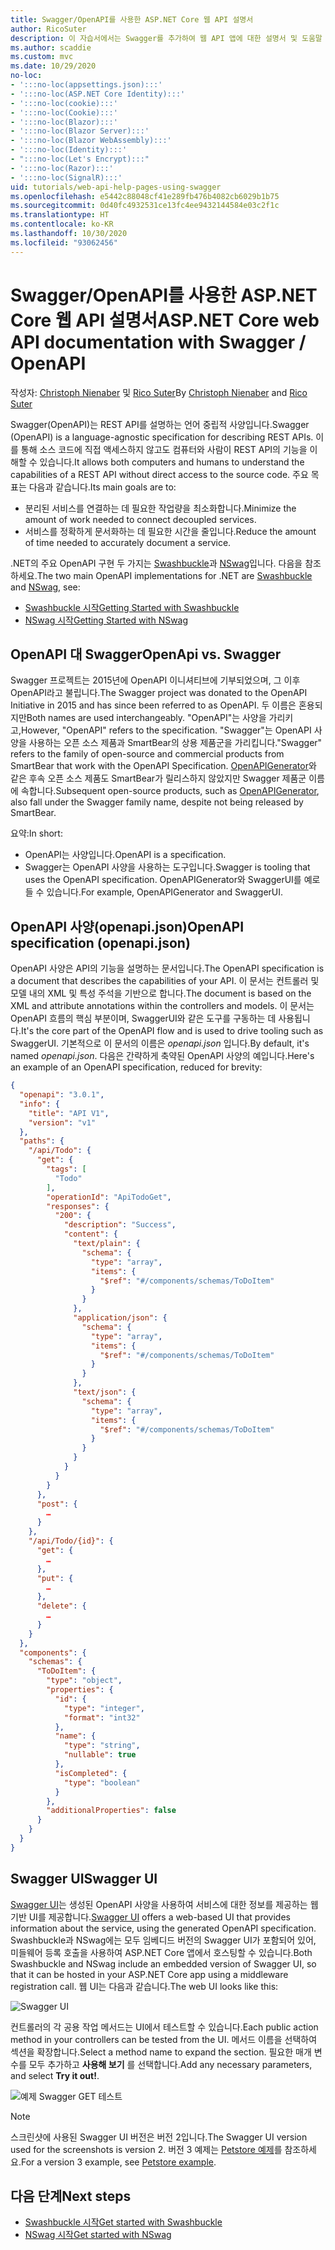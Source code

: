 ```yaml
---
title: Swagger/OpenAPI를 사용한 ASP.NET Core 웹 API 설명서
author: RicoSuter
description: 이 자습서에서는 Swagger를 추가하여 웹 API 앱에 대한 설명서 및 도움말 페이지를 생성하는 연습을 제공합니다.
ms.author: scaddie
ms.custom: mvc
ms.date: 10/29/2020
no-loc:
- ':::no-loc(appsettings.json):::'
- ':::no-loc(ASP.NET Core Identity):::'
- ':::no-loc(cookie):::'
- ':::no-loc(Cookie):::'
- ':::no-loc(Blazor):::'
- ':::no-loc(Blazor Server):::'
- ':::no-loc(Blazor WebAssembly):::'
- ':::no-loc(Identity):::'
- ":::no-loc(Let's Encrypt):::"
- ':::no-loc(Razor):::'
- ':::no-loc(SignalR):::'
uid: tutorials/web-api-help-pages-using-swagger
ms.openlocfilehash: e5442c88048cf41e289fb476b4082cb6029b1b75
ms.sourcegitcommit: 0d40fc4932531ce13fc4ee9432144584e03c2f1c
ms.translationtype: HT
ms.contentlocale: ko-KR
ms.lasthandoff: 10/30/2020
ms.locfileid: "93062456"
---
```

# <a name="aspnet-core-web-api-documentation-with-swagger--openapi"></a><span data-ttu-id="37742-103">Swagger/OpenAPI를 사용한 ASP.NET Core 웹 API 설명서</span><span class="sxs-lookup"><span data-stu-id="37742-103">ASP.NET Core web API documentation with Swagger / OpenAPI</span></span>

<span data-ttu-id="37742-104">작성자: [Christoph Nienaber](https://twitter.com/zuckerthoben) 및 [Rico Suter](https://blog.rsuter.com/)</span><span class="sxs-lookup"><span data-stu-id="37742-104">By [Christoph Nienaber](https://twitter.com/zuckerthoben) and [Rico Suter](https://blog.rsuter.com/)</span></span>

<span data-ttu-id="37742-105">Swagger(OpenAPI)는 REST API를 설명하는 언어 중립적 사양입니다.</span><span class="sxs-lookup"><span data-stu-id="37742-105">Swagger (OpenAPI) is a language-agnostic specification for describing REST APIs.</span></span> <span data-ttu-id="37742-106">이를 통해 소스 코드에 직접 액세스하지 않고도 컴퓨터와 사람이 REST API의 기능을 이해할 수 있습니다.</span><span class="sxs-lookup"><span data-stu-id="37742-106">It allows both computers and humans to understand the capabilities of a REST API without direct access to the source code.</span></span> <span data-ttu-id="37742-107">주요 목표는 다음과 같습니다.</span><span class="sxs-lookup"><span data-stu-id="37742-107">Its main goals are to:</span></span>

* <span data-ttu-id="37742-108">분리된 서비스를 연결하는 데 필요한 작업량을 최소화합니다.</span><span class="sxs-lookup"><span data-stu-id="37742-108">Minimize the amount of work needed to connect decoupled services.</span></span>
* <span data-ttu-id="37742-109">서비스를 정확하게 문서화하는 데 필요한 시간을 줄입니다.</span><span class="sxs-lookup"><span data-stu-id="37742-109">Reduce the amount of time needed to accurately document a service.</span></span>

<span data-ttu-id="37742-110">.NET의 주요 OpenAPI 구현 두 가지는 [Swashbuckle](https://github.com/domaindrivendev/Swashbuckle.AspNetCore)과 [NSwag](https://github.com/RicoSuter/NSwag)입니다. 다음을 참조하세요.</span><span class="sxs-lookup"><span data-stu-id="37742-110">The two main OpenAPI implementations for .NET are [Swashbuckle](https://github.com/domaindrivendev/Swashbuckle.AspNetCore) and [NSwag](https://github.com/RicoSuter/NSwag), see:</span></span>

* [<span data-ttu-id="37742-111">Swashbuckle 시작</span><span class="sxs-lookup"><span data-stu-id="37742-111">Getting Started with Swashbuckle</span></span>](xref:tutorials/get-started-with-swashbuckle)
* [<span data-ttu-id="37742-112">NSwag 시작</span><span class="sxs-lookup"><span data-stu-id="37742-112">Getting Started with NSwag</span></span>](xref:tutorials/get-started-with-nswag)

## <a name="openapi-vs-swagger"></a><span data-ttu-id="37742-113">OpenAPI 대 Swagger</span><span class="sxs-lookup"><span data-stu-id="37742-113">OpenApi vs. Swagger</span></span>

<span data-ttu-id="37742-114">Swagger 프로젝트는 2015년에 OpenAPI 이니셔티브에 기부되었으며, 그 이후 OpenAPI라고 불립니다.</span><span class="sxs-lookup"><span data-stu-id="37742-114">The Swagger project was donated to the OpenAPI Initiative in 2015 and has since been referred to as OpenAPI.</span></span> <span data-ttu-id="37742-115">두 이름은 혼용되지만</span><span class="sxs-lookup"><span data-stu-id="37742-115">Both names are used interchangeably.</span></span> <span data-ttu-id="37742-116">"OpenAPI"는 사양을 가리키고,</span><span class="sxs-lookup"><span data-stu-id="37742-116">However, "OpenAPI" refers to the specification.</span></span> <span data-ttu-id="37742-117">"Swagger"는 OpenAPI 사양을 사용하는 오픈 소스 제품과 SmartBear의 상용 제품군을 가리킵니다.</span><span class="sxs-lookup"><span data-stu-id="37742-117">"Swagger" refers to the family of open-source and commercial products from SmartBear that work with the OpenAPI Specification.</span></span> <span data-ttu-id="37742-118">[OpenAPIGenerator](https://github.com/OpenAPITools/openapi-generator)와 같은 후속 오픈 소스 제품도 SmartBear가 릴리스하지 않았지만 Swagger 제품군 이름에 속합니다.</span><span class="sxs-lookup"><span data-stu-id="37742-118">Subsequent open-source products, such as [OpenAPIGenerator](https://github.com/OpenAPITools/openapi-generator), also fall under the Swagger family name, despite not being released by SmartBear.</span></span>

<span data-ttu-id="37742-119">요약:</span><span class="sxs-lookup"><span data-stu-id="37742-119">In short:</span></span>

* <span data-ttu-id="37742-120">OpenAPI는 사양입니다.</span><span class="sxs-lookup"><span data-stu-id="37742-120">OpenAPI is a specification.</span></span>
* <span data-ttu-id="37742-121">Swagger는 OpenAPI 사양을 사용하는 도구입니다.</span><span class="sxs-lookup"><span data-stu-id="37742-121">Swagger is tooling that uses the OpenAPI specification.</span></span> <span data-ttu-id="37742-122">OpenAPIGenerator와 SwaggerUI를 예로 들 수 있습니다.</span><span class="sxs-lookup"><span data-stu-id="37742-122">For example, OpenAPIGenerator and SwaggerUI.</span></span>

## <a name="openapi-specification-openapijson"></a><span data-ttu-id="37742-123">OpenAPI 사양(openapi.json)</span><span class="sxs-lookup"><span data-stu-id="37742-123">OpenAPI specification (openapi.json)</span></span>

<span data-ttu-id="37742-124">OpenAPI 사양은 API의 기능을 설명하는 문서입니다.</span><span class="sxs-lookup"><span data-stu-id="37742-124">The OpenAPI specification is a document that describes the capabilities of your API.</span></span> <span data-ttu-id="37742-125">이 문서는 컨트롤러 및 모델 내의 XML 및 특성 주석을 기반으로 합니다.</span><span class="sxs-lookup"><span data-stu-id="37742-125">The document is based on the XML and attribute annotations within the controllers and models.</span></span> <span data-ttu-id="37742-126">이 문서는 OpenAPI 흐름의 핵심 부분이며, SwaggerUI와 같은 도구를 구동하는 데 사용됩니다.</span><span class="sxs-lookup"><span data-stu-id="37742-126">It's the core part of the OpenAPI flow and is used to drive tooling such as SwaggerUI.</span></span> <span data-ttu-id="37742-127">기본적으로 이 문서의 이름은 *openapi.json* 입니다.</span><span class="sxs-lookup"><span data-stu-id="37742-127">By default, it's named *openapi.json*.</span></span> <span data-ttu-id="37742-128">다음은 간략하게 축약된 OpenAPI 사양의 예입니다.</span><span class="sxs-lookup"><span data-stu-id="37742-128">Here's an example of an OpenAPI specification, reduced for brevity:</span></span>

```json
{
  "openapi": "3.0.1",
  "info": {
    "title": "API V1",
    "version": "v1"
  },
  "paths": {
    "/api/Todo": {
      "get": {
        "tags": [
          "Todo"
        ],
        "operationId": "ApiTodoGet",
        "responses": {
          "200": {
            "description": "Success",
            "content": {
              "text/plain": {
                "schema": {
                  "type": "array",
                  "items": {
                    "$ref": "#/components/schemas/ToDoItem"
                  }
                }
              },
              "application/json": {
                "schema": {
                  "type": "array",
                  "items": {
                    "$ref": "#/components/schemas/ToDoItem"
                  }
                }
              },
              "text/json": {
                "schema": {
                  "type": "array",
                  "items": {
                    "$ref": "#/components/schemas/ToDoItem"
                  }
                }
              }
            }
          }
        }
      },
      "post": {
        …
      }
    },
    "/api/Todo/{id}": {
      "get": {
        …
      },
      "put": {
        …
      },
      "delete": {
        …
      }
    }
  },
  "components": {
    "schemas": {
      "ToDoItem": {
        "type": "object",
        "properties": {
          "id": {
            "type": "integer",
            "format": "int32"
          },
          "name": {
            "type": "string",
            "nullable": true
          },
          "isCompleted": {
            "type": "boolean"
          }
        },
        "additionalProperties": false
      }
    }
  }
}
```

## <a name="swagger-ui"></a><span data-ttu-id="37742-129">Swagger UI</span><span class="sxs-lookup"><span data-stu-id="37742-129">Swagger UI</span></span>

<span data-ttu-id="37742-130">[Swagger UI](https://swagger.io/swagger-ui/)는 생성된 OpenAPI 사양을 사용하여 서비스에 대한 정보를 제공하는 웹 기반 UI를 제공합니다.</span><span class="sxs-lookup"><span data-stu-id="37742-130">[Swagger UI](https://swagger.io/swagger-ui/) offers a web-based UI that provides information about the service, using the generated OpenAPI specification.</span></span> <span data-ttu-id="37742-131">Swashbuckle과 NSwag에는 모두 임베디드 버전의 Swagger UI가 포함되어 있어, 미들웨어 등록 호출을 사용하여 ASP.NET Core 앱에서 호스팅할 수 있습니다.</span><span class="sxs-lookup"><span data-stu-id="37742-131">Both Swashbuckle and NSwag include an embedded version of Swagger UI, so that it can be hosted in your ASP.NET Core app using a middleware registration call.</span></span> <span data-ttu-id="37742-132">웹 UI는 다음과 같습니다.</span><span class="sxs-lookup"><span data-stu-id="37742-132">The web UI looks like this:</span></span>

![Swagger UI](web-api-help-pages-using-swagger/_static/swagger-ui.png)

<span data-ttu-id="37742-134">컨트롤러의 각 공용 작업 메서드는 UI에서 테스트할 수 있습니다.</span><span class="sxs-lookup"><span data-stu-id="37742-134">Each public action method in your controllers can be tested from the UI.</span></span> <span data-ttu-id="37742-135">메서드 이름을 선택하여 섹션을 확장합니다.</span><span class="sxs-lookup"><span data-stu-id="37742-135">Select a method name to expand the section.</span></span> <span data-ttu-id="37742-136">필요한 매개 변수를 모두 추가하고 **사용해 보기** 를 선택합니다.</span><span class="sxs-lookup"><span data-stu-id="37742-136">Add any necessary parameters, and select **Try it out!**.</span></span>

![예제 Swagger GET 테스트](web-api-help-pages-using-swagger/_static/get-try-it-out.png)

> [!NOTE]
> <span data-ttu-id="37742-138">스크린샷에 사용된 Swagger UI 버전은 버전 2입니다.</span><span class="sxs-lookup"><span data-stu-id="37742-138">The Swagger UI version used for the screenshots is version 2.</span></span> <span data-ttu-id="37742-139">버전 3 예제는 [Petstore 예제](https://petstore.swagger.io/)를 참조하세요.</span><span class="sxs-lookup"><span data-stu-id="37742-139">For a version 3 example, see [Petstore example](https://petstore.swagger.io/).</span></span>

## <a name="next-steps"></a><span data-ttu-id="37742-140">다음 단계</span><span class="sxs-lookup"><span data-stu-id="37742-140">Next steps</span></span>

* [<span data-ttu-id="37742-141">Swashbuckle 시작</span><span class="sxs-lookup"><span data-stu-id="37742-141">Get started with Swashbuckle</span></span>](xref:tutorials/get-started-with-swashbuckle)
* [<span data-ttu-id="37742-142">NSwag 시작</span><span class="sxs-lookup"><span data-stu-id="37742-142">Get started with NSwag</span></span>](xref:tutorials/get-started-with-nswag)
